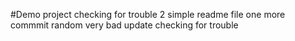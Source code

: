 #Demo project
checking for trouble 2
simple readme file
one more commmit
random very bad update
checking for trouble